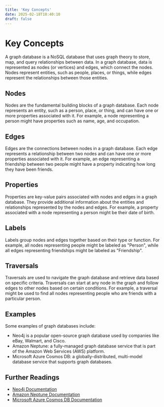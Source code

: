 ```yaml
---
title: 'Key Concepts'
date: 2025-02-18T18:40:10
draft: false
---
```


# Key Concepts

A graph database is a NoSQL database that uses graph theory to store, map, and query relationships between data. In a graph database, data is represented as nodes (or vertices) and edges, which connect the nodes. Nodes represent entities, such as people, places, or things, while edges represent the relationships between those entities.

## **Nodes**

Nodes are the fundamental building blocks of a graph database. Each node represents an entity, such as a person, place, or thing, and can have one or more properties associated with it. For example, a node representing a person might have properties such as name, age, and occupation.

## **Edges**

Edges are the connections between nodes in a graph database. Each edge represents a relationship between two nodes and can have one or more properties associated with it. For example, an edge representing a friendship between two people might have a property indicating how long they have been friends.

## **Properties**

Properties are key-value pairs associated with nodes and edges in a graph database. They provide additional information about the entities and relationships represented by the nodes and edges. For example, a property associated with a node representing a person might be their date of birth.

## **Labels**

Labels group nodes and edges together based on their type or function. For example, all nodes representing people might be labeled as "Person", while all edges representing friendships might be labeled as "Friendship".

## **Traversals**

Traversals are used to navigate the graph database and retrieve data based on specific criteria. Traversals can start at any node in the graph and follow edges to other nodes based on certain conditions. For example, a traversal might be used to find all nodes representing people who are friends with a particular person.

## **Examples**

Some examples of graph databases include:

- Neo4j is a popular open-source graph database used by companies like eBay, Walmart, and Cisco.
- Amazon Neptune: a fully-managed graph database service that is part of the Amazon Web Services (AWS) platform.
- Microsoft Azure Cosmos DB: a globally-distributed, multi-model database service that supports graph databases.

## **Further Readings**

- [Neo4j Documentation](https://neo4j.com/docs/)
- [Amazon Neptune Documentation](https://docs.aws.amazon.com/neptune/latest/userguide/intro.html)
- [Microsoft Azure Cosmos DB Documentation](https://docs.microsoft.com/en-us/azure/cosmos-db/graph-introduction)
